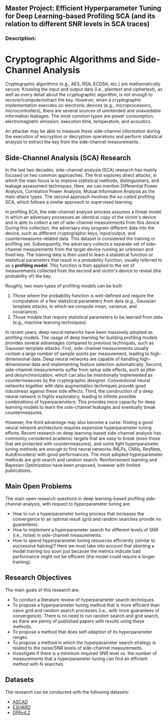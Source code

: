 ## Master Project: Efficient Hyperparameter Tuning for Deep Learning-based Profiling SCA (and its relation to different SNR levels in SCA traces)

### Description:

# Cryptographic Algorithms and Side-Channel Analysis

Cryptographic algorithms (e.g., AES, RSA, ECDSA, etc.) are mathematically secure. Knowing the input and output data (i.e., plaintext and ciphertext), as well as every detail about the cryptographic algorithm, is not enough to recover/compute/extract the key. However, when a cryptographic implementation executes on electronic devices (e.g., microprocessors, microcontrollers), there are several sources of unintended and unavoidable information leakages. The most common types are power consumption, electromagnetic emission, execution time, temperature, and acoustics.

An attacker may be able to measure these side-channel information during the execution of encryption or decryption operations and perform statistical analysis to extract the key from the side-channel measurements.

## Side-Channel Analysis (SCA) Research

In the last two decades, side-channel analysis (SCA) research has mainly focused on two common approaches. The first explores direct attacks, in which the main focus is to improve statistical methods, distinguishers, and leakage assessment techniques. Here, we can mention Differential Power Analysis, Correlation Power Analysis, Mutual Information Analysis as the main attack types. The second approach involves the so-called profiling SCA, which follows a similar approach to supervised learning.

In profiling SCA, the side-channel analysis process assumes a threat model in which an adversary possesses an identical copy of the victim's device and is able to collect a set of side-channel measurements from this device. During this collection, the adversary may program different data into the device, such as different cryptographic keys, input/output, and countermeasures-related data. This dataset is considered the training or profiling set. Subsequently, the adversary collects a separate set of side-channel measurements from the target device running an unknown and fixed key. The training data is then used to learn a statistical function or statistical parameters that result in a probability function, usually referred to as a **profiling model**. This function is then applied to the set of measurements collected from the second and victim's device to reveal (the probability of) the key.

Roughly, two main types of profiling models can be built:
1. Those where the probability function is well-defined and require the computation of a few statistical parameters from data (e.g., Gaussian template attacks, in which we compute mean, variance, and covariance).
2. Those models that require statistical parameters to be learned from data (e.g., machine learning techniques).

In recent years, deep neural networks have been massively adopted as profiling models. The usage of deep learning for building profiling models provides several advantages compared to previous techniques, such as Gaussian template attacks. First, side-channel measurements usually contain a large number of sample points per measurement, leading to high-dimensional data. Deep neural networks are capable of handling high-dimensional data and implementing feature selection automatically. Second, side-channel measurements suffer from setup side effects, such as jitter and desynchronization, which can also be intentionally implemented as countermeasures by the cryptographic designer. Convolutional neural networks together with data augmentation techniques provide good robustness against these side effects. Third, the construction of a deep neural network is highly exploratory, leading to infinite possible combinations of hyperparameters. This provides more capacity for deep learning models to learn the side-channel leakages and eventually break countermeasures.

However, the third advantage may also become a curse: finding a good neural network architecture requires expensive hyperparameter tuning efforts. Recent research on deep learning-based side-channel analysis has commonly considered academic targets that are easy to break (even those that are protected with countermeasures), and some light hyperparameter tuning methods are enough to find neural networks (MLPs, CNNs, ResNets, AutoEncoders) with good performances. The most adopted hyperparameter methods are grid search and random search. Reinforcement learning and Bayesian Optimization have been proposed, however with limited publications.

## Main Open Problems

The main open research questions in deep learning-based profiling side-channel analysis, with respect to hyperparameter tuning are:

- How to run a hyperparameter tuning process that increases the convergence to an optimal result (grid and random searches provide no guarantees).
- How to implement a hyperparameter search for different levels of SNR (i.e., noise) in side-channel measurements.
- How to spend hyperparameter tuning resources efficiently (similar to successive halving)? Here we must take into account that aborting a model training too soon just because the metrics indicate bad performance might not be efficient (the model could require a longer training).

## Research Objectives

The main goals of this research are:

- To conduct a literature review of hyperparameter search techniques.
- To propose a hyperparameter tuning method that is more efficient than naive grid and random search processes (i.e., with more guarantees of convergence). There is no need to run random search and grid search, as there are plenty of published papers with results using these methods.
- To propose a method that does self-adaption of its hyperparameter ranges.
- To propose a method in which the hyperparameter search strategy is related to the noise/SNR levels of side-channel measurements.
- Investigate if there is a minimum required SNR level vs. the number of measurements that a hyperparameter tuning can find an efficient method with N searches.

## Datasets

The research can be conducted with the following datasets:

- [ASCAD](https://github.com/ANSSI-FR/ASCAD)
- [ESHARD](https://eshard.com/posts/masked-and-shuffled-dataset-for-sca)
- [DPAv4.2](http://aisylabdatasets.ewi.tudelft.nl/dpav42/)






